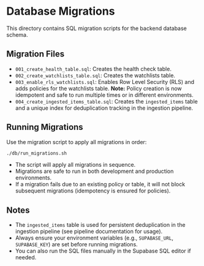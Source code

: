 # Database Migrations

This directory contains SQL migration scripts for the backend database schema.

## Migration Files

- `001_create_health_table.sql`: Creates the health check table.
- `002_create_watchlists_table.sql`: Creates the watchlists table.
- `003_enable_rls_watchlists.sql`: Enables Row Level Security (RLS) and adds policies for the watchlists table. **Note:** Policy creation is now idempotent and safe to run multiple times or in different environments.
- `004_create_ingested_items_table.sql`: Creates the `ingested_items` table and a unique index for deduplication tracking in the ingestion pipeline.

## Running Migrations

Use the migration script to apply all migrations in order:

```bash
./db/run_migrations.sh
```

- The script will apply all migrations in sequence.
- Migrations are safe to run in both development and production environments.
- If a migration fails due to an existing policy or table, it will not block subsequent migrations (idempotency is ensured for policies).

## Notes

- The `ingested_items` table is used for persistent deduplication in the ingestion pipeline (see pipeline documentation for usage).
- Always ensure your environment variables (e.g., `SUPABASE_URL`, `SUPABASE_KEY`) are set before running migrations.
- You can also run the SQL files manually in the Supabase SQL editor if needed. 